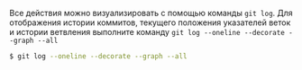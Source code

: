 Все действия можно визуализировать с помощью команды `git log`. Для отображения истории коммитов, текущего положения указателей веток и истории ветвления выполните команду `git log --oneline --decorate --graph --all`

```bash
$ git log --oneline --decorate --graph --all
```